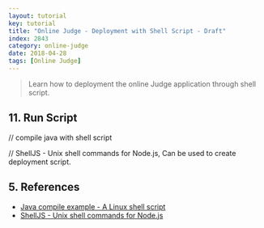 ```yaml
---
layout: tutorial
key: tutorial
title: "Online Judge - Deployment with Shell Script - Draft"
index: 2843
category: online-judge
date: 2018-04-28
tags: [Online Judge]
---
```


> Learn how to deployment the online Judge application through shell script.



## 11. Run Script
// compile java with shell script

// ShellJS - Unix shell commands for Node.js, Can be used to create deployment script.



## 5. References
* [Java compile example - A Linux shell script](https://alvinalexander.com/blog/post/java/unix-shell-script-i-use-for-compiling-java-programs)
* [ShellJS - Unix shell commands for Node.js](https://www.npmjs.com/package/shelljs)
